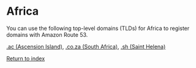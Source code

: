 # Africa<a name="registrar-tld-list-africa"></a>

You can use the following top\-level domains \(TLDs\) for Africa to register domains with Amazon Route 53\.

[\.ac \(Ascension Island\)](ac.md), [\.co\.za \(South Africa\)](co.za.md), [\.sh \(Saint Helena\)](sh.md)

[Return to index](registrar-tld-list.md#index)